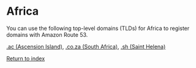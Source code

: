 # Africa<a name="registrar-tld-list-africa"></a>

You can use the following top\-level domains \(TLDs\) for Africa to register domains with Amazon Route 53\.

[\.ac \(Ascension Island\)](ac.md), [\.co\.za \(South Africa\)](co.za.md), [\.sh \(Saint Helena\)](sh.md)

[Return to index](registrar-tld-list.md#index)